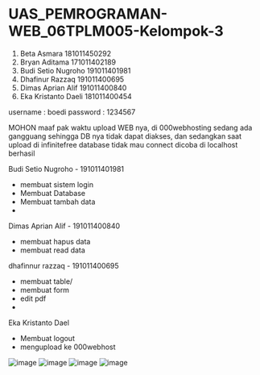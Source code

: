 # UAS_PEMROGRAMAN-WEB_06TPLM005-Kelompok-3

1.	Beta Asmara		181011450292
2.	Bryan Aditama		171011402189
3.	Budi Setio Nugroho	191011401981
4.	Dhafinur Razzaq	191011400695
5.	Dimas Aprian Alif	191011400840
6.	Eka Kristanto Daeli	181011400454


username : boedi
password : 1234567


MOHON maaf pak waktu upload WEB nya, di 000webhosting sedang ada gangguang sehingga DB nya tidak dapat diakses, dan sedangkan saat upload di infinitefree
database tidak mau connect
dicoba di localhost berhasil

Budi Setio Nugroho - 191011401981
- membuat sistem login
- Membuat Database
- Membuat tambah data
- 

Dimas Aprian Alif - 191011400840
- membuat hapus data
- membuat read data

dhafinnur razzaq - 191011400695
- membuat table/
- membuat form
- edit pdf
- 
Eka Kristanto Dael
-  Membuat logout
-  mengupload ke 000webhost


![image](https://user-images.githubusercontent.com/94880823/177607810-cd54aa36-ac6d-4549-9f07-79de903561c4.png)
![image](https://user-images.githubusercontent.com/94880823/177607838-acf5d7a1-75d6-4825-bd04-ba0fc4080b06.png)
![image](https://user-images.githubusercontent.com/94880823/177607851-8845f925-3819-4cf7-9185-1e5479c6357e.png)
![image](https://user-images.githubusercontent.com/94880823/177607874-4103edff-9fd7-4afd-be52-f046316ad615.png)
